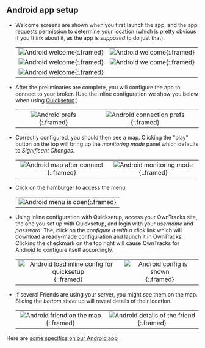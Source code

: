 ## Android app setup

- Welcome screens are shown when you first launch the app, and the app requests permission to determine your location (which is pretty obvious if you think about it, as the app is _supposed_ to do just that).

    |        |         |
    | :------------------------------------------------------: | :------------------------------------------------------: |
    | ![Android welcome](assets-a/sm-a-welcome1.png){:.framed} | ![Android welcome](assets-a/sm-a-welcome2.png){:.framed} |
    | ![Android welcome](assets-a/sm-a-welcome3.png){:.framed} | ![Android welcome](assets-a/sm-a-welcome4.png){:.framed} |
    | ![Android welcome](assets-a/sm-a-welcome5.png){:.framed} |             |

- After the preliminaries are complete, you will configure the app to connect to your broker. (Use the inline configuration we show you below when using [Quicksetup](../quicksetup.md).)

    |        |         |
    | :------------------------------------------------------: | :------------------------------------------------------: |
    | ![Android prefs](assets-a/sm-a-prefs-main.png){:.framed} | ![Android connection prefs](assets-a/sm-a-prefs-connection.png){:.framed}  |


- Correctly configured, you should then see a map. Clicking the "play" button on the top will bring up the _monitoring mode_ panel which defaults to _Significant Changes_.

    |        |         |
    | :------------------------------------------------------: | :------------------------------------------------------: |
    | ![Android map after connect](assets-a/sm-a-map-after-connect.png){:.framed} |  ![Android monitoring mode](assets-a/sm-a-monitoring-mode.png){:.framed} |

- Click on the hamburger to access the menu

    |        |
    | :------------------------------------------------------: |
    | ![Android menu is open](assets-a/sm-a-menu-open.png){:.framed} |   

- Using inline configuration with Quicksetup, access your OwnTracks site, the one you set up with Quicksetup, and login with your _username_ and _password_. The, click on the _configure it with a click_ link which will download a ready-made configuration and launch it in OwnTracks. Clicking the checkmark on the top right will cause OwnTracks for Android to configure itself accordingly.

    |        |         |
    | :------------------------------------------------------: | :------------------------------------------------------: |
    | ![Android load inline config for quicksetup](assets-a/sm-a-inline-config-1.png){:.framed} | ![Android config is shown](assets-a/sm-a-inline-config-2.png){:.framed} |

- If several Friends are using your server, you might see them on the map. Sliding the _bottom sheet_ up will reveal details of their location.

    |        |         |
    | :------------------------------------------------------: | :------------------------------------------------------: |
    | ![Android friend on the map](assets-a/sm-a-friend-on-map-ck.png){:.framed}  | ![Android details of the friend](assets-a/sm-a-friend-on-map-ck-details.png){:.framed} |

Here are [some specifics on our Android app](../../features/android.md)
